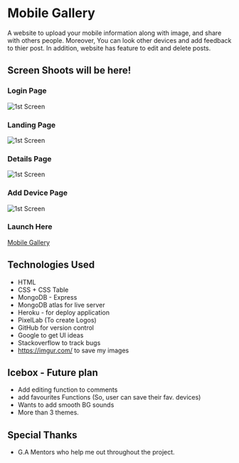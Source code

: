 # Mobile Gallery

A website to upload your mobile information along with image, and share with others people. Moreover, You can look other
 devices and add feedback to thier post. In addition, website has feature to edit and delete posts.


## Screen Shoots will be here!

### Login Page
![1st Screen](https://imgur.com/oMqmZQm.png)

### Landing Page
![1st Screen](https://imgur.com/0sInITp.png)

### Details Page
![1st Screen](https://imgur.com/fz9GhZf.png)

### Add Device Page
![1st Screen](https://imgur.com/PBxOPE7.png)


### Launch Here
[Mobile Gallery](https://mobile-gallery-786.herokuapp.com/)


## Technologies Used
* HTML
* CSS + CSS Table
* MongoDB - Express
* MongoDB atlas for live server
* Heroku - for deploy application
* PixelLab (To create Logos)
* GitHub for version control
* Google to get UI ideas
* Stackoverflow to track bugs
* https://imgur.com/ to save my images


## Icebox - Future plan

* Add editing function to comments
* add favourites Functions (So, user can save their fav. devices)
* Wants to add smooth BG sounds
* More than 3 themes.


## Special Thanks

* G.A Mentors who help me out throughout the project.

